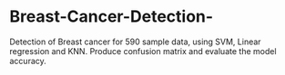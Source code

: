 # Breast-Cancer-Detection-
Detection of Breast cancer for 590 sample data, using SVM, Linear regression and KNN. Produce confusion matrix and evaluate the model accuracy.
